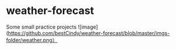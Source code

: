# weather-forecast
Some small practice projects 
![image](https://github.com/bestCindy/weather-forecast/blob/master/imgs-folder/weather.png）
